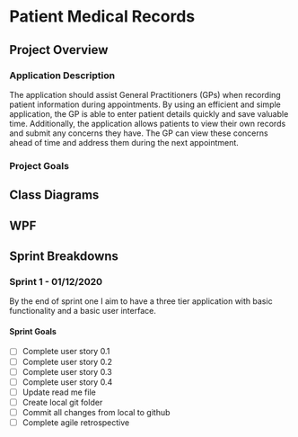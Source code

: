 # Patient Medical Records

## Project Overview

### Application Description

The application should assist General Practitioners (GPs) when recording patient information during appointments. By using an efficient and simple application, the GP is able to enter patient details quickly and save valuable time. Additionally, the application allows patients to view their own records and submit any concerns they have. The GP can view these concerns ahead of time and address them during the next appointment.

### Project Goals

## Class Diagrams

## WPF

## Sprint Breakdowns

### Sprint 1 - 01/12/2020

By the end of sprint one I aim to have a three tier application with basic functionality and a basic user interface.

#### Sprint Goals
- [ ] Complete user story 0.1
- [ ] Complete user story 0.2
- [ ] Complete user story 0.3
- [ ] Complete user story 0.4
- [ ] Update read me file
- [ ] Create local git folder
- [ ] Commit all changes from local to github
- [ ] Complete agile retrospective
